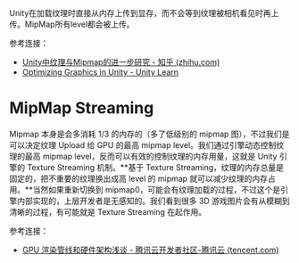 Unity在加载纹理时直接从内存上传到显存，而不会等到纹理被相机看见时再上传。MipMap所有level都会被上传。

参考连接：

- [Unity中纹理与Mipmap的进一步研究 - 知乎 (zhihu.com)](https://zhuanlan.zhihu.com/p/550818548)
- [Optimizing Graphics in Unity - Unity Learn](https://learn.unity.com/tutorial/optimizing-graphics-in-unity#5c7f8528edbc2a002053b5ad)

# MipMap Streaming

Mipmap 本身是会多消耗 1/3 的内存的（多了低级别的 mipmap 图），不过我们是可以决定纹理 Upload 给 GPU 的最高 mipmap level。我们通过引擎动态控制纹理的最高 mipmap level，反而可以有效的控制纹理的内存用量，这就是 Unity 引擎的 Texture Streaming 机制。**基于 Texture Streaming，纹理的内存总量是固定的，把不重要的纹理换出成高 level 的 mipmap 就可以减少纹理的内存占用。**当然如果重新切换到 mipmap0，可能会有纹理加载的过程，不过这个是引擎内部实现的，上层开发者是无感知的。我们看到很多 3D 游戏图片会有从模糊到清晰的过程，有可能就是 Texture Streaming 在起作用。

参考连接：

- [GPU 渲染管线和硬件架构浅谈 - 腾讯云开发者社区-腾讯云 (tencent.com)](https://cloud.tencent.com/developer/article/2016951)
